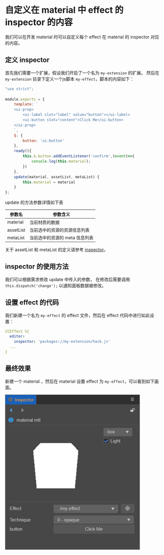 # 自定义在 material 中 effect 的 inspector 的内容

我们可以在开发 material 时可以自定义每个 effect 在 material 的 inspector 对应的内容。

## 定义 inspector

首先我们需要一个扩展，假设我们开启了一个名为 `my-extension` 的扩展。
然后在 `my-extension` 目录下定义一个js脚本 `my-effect`，脚本的内容如下：

```js
"use strict";

module.exports = {
    template: `
    <ui-prop>
        <ui-label slot="label" value="button"></ui-label>
        <ui-button slot="content">Click Me</ui-button>
    </ui-prop>
    `,
    $: {
        button: 'ui-button'
    },
    ready(){
        this.$.button.addEventListener('confirm',(event)=>{
            console.log(this.material);
        })
    },
    update(material, assetList, metaList) {
        this.material = material
    }
};
```

update 的方法参数详情如下表

| 参数名    | 参数含义                       |
| --------- | ------------------------------ |
| material  | 当前材质的数据                 |
| assetList | 当前选中的资源的资源信息列表   |
| metaList  | 当前选中的资源的 meta 信息列表 |

关于 assetList 和 metaList 的定义请参考 [inspector](./inspector.md)。

## inspector 的使用方法

我们可以根据需求修改 update 中传入的参数，
在修改后需要调用 `this.dispatch('change');` 以通知面板数据被修改。

## 设置 effect 的代码

我们新建一个名为 `my-effect` 的 effect 文件，然后在 effect 代码中进行如此设置：

```yaml
CCEffect %{
  editor:
    inspector: 'packages://my-extension/hack.js'
  ...
}
```

## 最终效果

新建一个 material ，然后在 material 设置 effect 为 `my-effect`，可以看到如下画面。

![custom-effect-inspector](./image/custom-effect-inspector.png)
